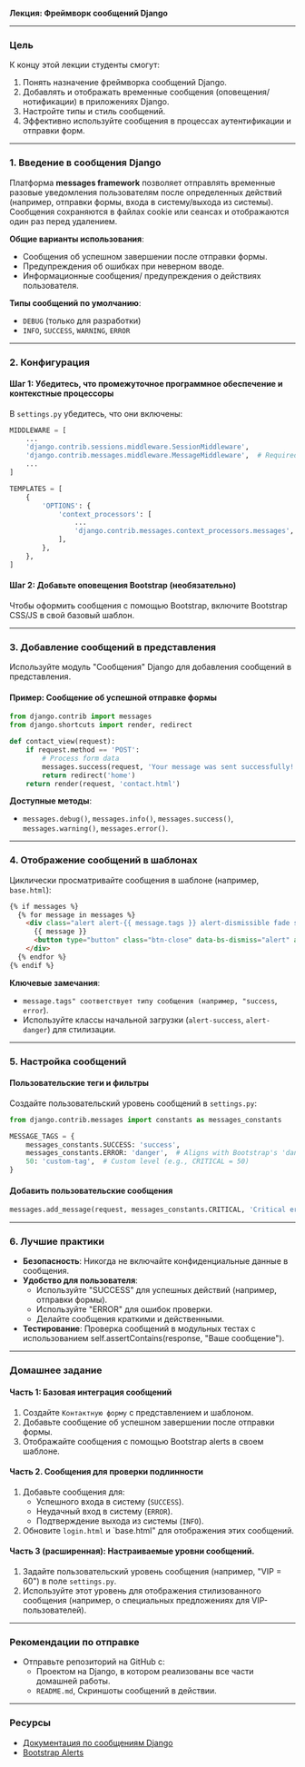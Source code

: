 **Лекция: Фреймворк сообщений Django**  

---

### **Цель**  
К концу этой лекции студенты смогут:  
1. Понять назначение фреймворка сообщений Django.  
2. Добавлять и отображать временные сообщения (оповещения/нотификации) в приложениях Django.  
3. Настройте типы и стиль сообщений.  
4. Эффективно используйте сообщения в процессах аутентификации и отправки форм.  

---

### **1. Введение в сообщения Django**  
Платформа **messages framework** позволяет отправлять временные разовые уведомления пользователям после определенных действий (например, отправки формы, входа в систему/выхода из системы). Сообщения сохраняются в файлах cookie или сеансах и отображаются один раз перед удалением.  

**Общие варианты использования**:  
- Сообщения об успешном завершении после отправки формы.  
- Предупреждения об ошибках при неверном вводе.  
- Информационные сообщения/ предупреждения о действиях пользователя.  

**Типы сообщений по умолчанию**:  
- `DEBUG` (только для разработки)  
- `INFO`, `SUCCESS`, `WARNING`, `ERROR`  

---

### **2. Конфигурация**  
#### Шаг 1: Убедитесь, что промежуточное программное обеспечение и контекстные процессоры  
В `settings.py` убедитесь, что они включены:  
```python  
MIDDLEWARE = [  
    ...  
    'django.contrib.sessions.middleware.SessionMiddleware',  
    'django.contrib.messages.middleware.MessageMiddleware',  # Required  
    ...  
]  

TEMPLATES = [  
    {  
        'OPTIONS': {  
            'context_processors': [  
                ...  
                'django.contrib.messages.context_processors.messages',  # Required  
            ],  
        },  
    },  
]  
``` 

#### Шаг 2: Добавьте оповещения Bootstrap (необязательно)  
Чтобы оформить сообщения с помощью Bootstrap, включите Bootstrap CSS/JS в свой базовый шаблон.  

---

### **3. Добавление сообщений в представления**  
Используйте модуль "Сообщения" Django для добавления сообщений в представления.  

#### Пример: Сообщение об успешной отправке формы  
```python  
from django.contrib import messages  
from django.shortcuts import render, redirect  

def contact_view(request):  
    if request.method == 'POST':  
        # Process form data  
        messages.success(request, 'Your message was sent successfully!')  
        return redirect('home')  
    return render(request, 'contact.html')  
```    

**Доступные методы**:  
- `messages.debug()`, `messages.info()`, `messages.success()`, `messages.warning()`, `messages.error()`.  

---

### **4. Отображение сообщений в шаблонах**  
Циклически просматривайте сообщения в шаблоне (например, `base.html`):  
```html  
{% if messages %}  
  {% for message in messages %}  
    <div class="alert alert-{{ message.tags }} alert-dismissible fade show" role="alert">  
      {{ message }}  
      <button type="button" class="btn-close" data-bs-dismiss="alert" aria-label="Close"></button>  
    </div>  
  {% endfor %}  
{% endif %}  
``` 

**Ключевые замечания**:  
- `message.tags" соответствует типу сообщения (например, "success`, `error`).  
- Используйте классы начальной загрузки (`alert-success`, `alert-danger`) для стилизации.  

---

### **5. Настройка сообщений**  
#### Пользовательские теги и фильтры  
Создайте пользовательский уровень сообщений в `settings.py`:  
```python  
from django.contrib.messages import constants as messages_constants  

MESSAGE_TAGS = {  
    messages_constants.SUCCESS: 'success',  
    messages_constants.ERROR: 'danger',  # Aligns with Bootstrap's 'danger' class  
    50: 'custom-tag',  # Custom level (e.g., CRITICAL = 50)  
}  
```  

#### Добавить пользовательские сообщения  
```python  
messages.add_message(request, messages_constants.CRITICAL, 'Critical error!')  
```    

---

### **6. Лучшие практики**  
- **Безопасность**: Никогда не включайте конфиденциальные данные в сообщения.  
- **Удобство для пользователя**:  
  - Используйте "SUCCESS" для успешных действий (например, отправки формы).  
  - Используйте "ERROR" для ошибок проверки.  
  - Делайте сообщения краткими и действенными.  
- **Тестирование**: Проверка сообщений в модульных тестах с использованием self.assertContains(response, "Ваше сообщение").  

---

### **Домашнее задание**  

#### **Часть 1: Базовая интеграция сообщений**  
1. Создайте `Контактную форму` с представлением и шаблоном.  
2. Добавьте сообщение об успешном завершении после отправки формы.  
3. Отображайте сообщения с помощью Bootstrap alerts в своем шаблоне.  

#### **Часть 2. Сообщения для проверки подлинности**  
1. Добавьте сообщения для:  
   - Успешного входа в систему (`SUCCESS`).  
   - Неудачный вход в систему (`ERROR`).  
   - Подтверждение выхода из системы (`INFO`).  
2. Обновите `login.html` и `base.html" для отображения этих сообщений.  

#### **Часть 3 (расширенная): Настраиваемые уровни сообщений.**  
1. Задайте пользовательский уровень сообщения (например, "VIP = 60") в поле `settings.py`.  
2. Используйте этот уровень для отображения стилизованного сообщения (например, о специальных предложениях для VIP-пользователей).  

---

### **Рекомендации по отправке**  
- Отправьте репозиторий на GitHub с:  
  - Проектом на Django, в котором реализованы все части домашней работы.  
  - `README.md`, Скриншоты сообщений в действии.  


---

### **Ресурсы**  
- [Документация по сообщениям Django](https://docs.djangoproject.com/en/4.2/ref/contrib/messages/)  
- [Bootstrap Alerts](https://getbootstrap.com/docs/5.3/components/alerts/)  

